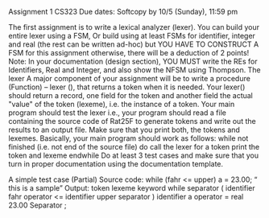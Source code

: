 Assignment 1
CS323
Due dates: Softcopy by 10/5 (Sunday), 11:59 pm

The first assignment is to write a lexical analyzer (lexer).
You can build your entire lexer using a FSM, Or build using at least FSMs for identifier,
integer and real (the rest can be written ad-hoc) but YOU HAVE TO CONSTRUCT A FSM
for this assignment otherwise, there will be a deduction of 2 points!
Note: In your documentation (design section), YOU MUST write the REs for Identifiers,
Real and Integer, and also show the NFSM using Thompson.
The lexer
A major component of your assignment will be to write a procedure (Function) – lexer (), that
returns a token when it is needed. Your lexer() should return a record, one field for the token
and another field the actual "value" of the token (lexeme), i.e. the instance of a token.
Your main program should test the lexer i.e., your program should read a file containing
the source code of Rat25F to generate tokens and write out the results to an output file.
Make sure that you print both, the tokens and lexemes.
Basically, your main program should work as follows:
while not finished (i.e. not end of the source file) do
call the lexer for a token
print the token and lexeme
endwhile
Do at least 3 test cases and make sure that you turn in proper documentation using the
documentation template.

A simple test case
(Partial) Source code:
while (fahr <= upper) a = 23.00; “ this is a sample”
Output:
token lexeme
keyword while
separator (
identifier fahr
operator <=
identifier upper
separator )
identifier a
operator =
real 23.00
Separator ;
